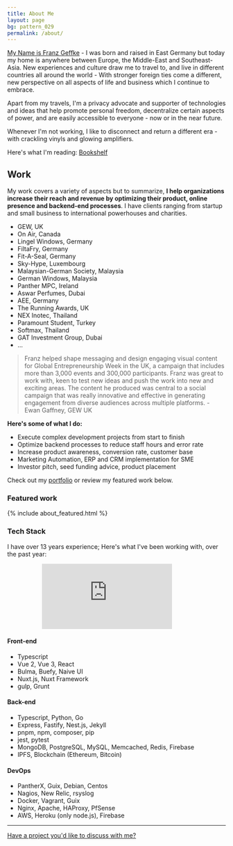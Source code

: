 ```yaml
---
title: About Me
layout: page
bg: pattern_029
permalink: /about/
---
```


<u>My Name is Franz Geffke</u> - I was born and raised in East Germany but today my home is anywhere between Europe, the Middle-East and Southeast-Asia. New experiences and culture draw me to travel to, and live in different countries all around the world - With stronger foreign ties come a different, new perspective on all aspects of life and business which I continue to embrace.

<div id="map" data-slideout-ignore></div>

Apart from my travels, I'm a privacy advocate and supporter of technologies and ideas that help promote personal freedom, decentralize certain aspects of power, and are easily accessible to everyone - now or in the near future.

Whenever I'm not working, I like to disconnect and return a different era - with crackling vinyls and glowing amplifiers.

Here's what I'm reading: [Bookshelf](/bookshelf/)

## Work

My work covers a variety of aspects but to summarize, __I help organizations increase their reach and revenue by optimizing their product, online presence and backend-end processes__. I have clients ranging from startup and small business to international powerhouses and charities.

- GEW, UK
- On Air, Canada
- Lingel Windows, Germany
- FiltaFry, Germany
- Fit-A-Seal, Germany
- Sky-Hype, Luxembourg
- Malaysian-German Society, Malaysia
- German Windows, Malaysia
- Panther MPC, Ireland
- Aswar Perfumes, Dubai
- AEE, Germany
- The Running Awards, UK
- NEX Inotec, Thailand
- Paramount Student, Turkey
- Softmax, Thailand
- GAT Investment Group, Dubai
- ...

> Franz helped shape messaging and design engaging visual content for Global Entrepreneurship Week in the UK, a campaign that includes more than 3,000 events and 300,000 participants. Franz was great to work with, keen to test new ideas and push the work into new and exciting areas. The content he produced was central to a social campaign that was really innovative and effective in generating engagement from diverse audiences across multiple platforms. - Ewan Gaffney, GEW UK

__Here's some of what I do:__

- Execute complex development projects from start to finish
- Optimize backend processes to reduce staff hours and error rate
- Increase product awareness, conversion rate, customer base
- Marketing Automation, ERP and CRM implementation for SME
- Investor pitch, seed funding advice, product placement

Check out my [portfolio](/portfolio/) or review my featured work below.

### Featured work

{% include about_featured.html %}

### Tech Stack

I have over 13 years experience; Here's what I've been working with, over the past year:

<div style="margin-left:2.5rem" markdown="0">
<figure><embed style="max-height:400px" src="https://wakatime.com/share/@franz/864f220d-d347-456d-a511-5e9380433514.svg"></figure>
</div>

#### Front-end

- Typescript
- Vue 2, Vue 3, React
- Bulma, Buefy, Naive UI
- Nuxt.js, Nuxt Framework
- gulp, Grunt

#### Back-end

- Typescript, Python, Go
- Express, Fastify, Nest.js, Jekyll
- pnpm, npm, composer, pip
- jest, pytest
- MongoDB, PostgreSQL, MySQL, Memcached, Redis, Firebase
- IPFS, Blockchain (Ethereum, Bitcoin)

#### DevOps

- PantherX, Guix, Debian, Centos
- Nagios, New Relic, rsyslog
- Docker, Vagrant, Guix
- Nginx, Apache, HAProxy, PfSense
- AWS, Heroku (only node.js), Firebase

<hr>

[Have a project you'd like to discuss with me?](/contact/)
